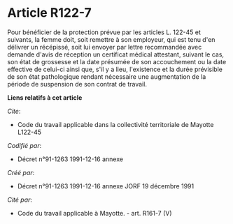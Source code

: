 # Article R122-7

Pour bénéficier de la protection prévue par les articles L. 122-45 et suivants, la femme doit, soit remettre à son employeur,
qui est tenu d'en délivrer un récépissé, soit lui envoyer par lettre recommandée avec demande d'avis de réception un
certificat médical attestant, suivant le cas, son état de grossesse et la date présumée de son accouchement ou la date
effective de celui-ci ainsi que, s'il y a lieu, l'existence et la durée prévisible de son état pathologique rendant
nécessaire une augmentation de la période de suspension de son contrat de travail.

**Liens relatifs à cet article**

_Cite_:

  - Code du travail applicable dans la collectivité territoriale de Mayotte L122-45

_Codifié par_:

  - Décret n°91-1263 1991-12-16 annexe

_Créé par_:

  - Décret n°91-1263 1991-12-16 annexe JORF 19 décembre 1991

_Cité par_:

  - Code du travail applicable à Mayotte. - art. R161-7 (V)
